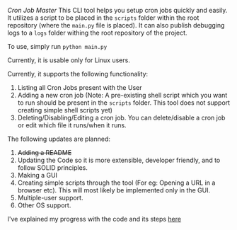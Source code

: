 *Cron Job Master*
This CLI tool helps you setup cron jobs quickly and easily. It utilizes a script to be placed in the `scripts` folder within the root repository (where the `main.py` file is placed). It can also publish debugging logs to a `logs` folder withing the root repository of the project.

To use, simply run `python main.py`

Currently, it is usable only for Linux users.

Currently, it supports the following functionality:
1. Listing all Cron Jobs present with the User
2. Adding a new cron job (Note: A pre-existing shell script which you want to run should be present in the `scripts` folder. This tool does not support creating simple shell scripts yet)
3. Deleting/Disabling/Editing a cron job. You can delete/disable a cron job or edit which file it runs/when it runs.

The following updates are planned:
1. ~~Adding a README~~
2. Updating the Code so it is more extensible, developer friendly, and to follow SOLID principles.
3. Making a GUI
4. Creating simple scripts through the tool (For eg: Opening a URL in a browser etc). This will most likely be implemented only in the GUI.
5. Multiple-user support.
6. Other OS support.

I've explained my progress with the code and its steps [here](https://solarsigma.notion.site/Making-of-Python-Program-49f4e10cf65d4b6b843e98aed1075122)
